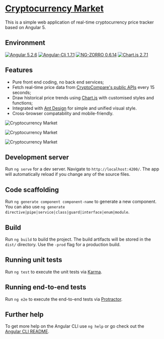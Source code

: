 # [Cryptocurrency Market](http://crypto.kris2d.info/)

This is a simple web application of real-time cryptocurrency price tracker based on Angular 5.

## Environment

[![Angular 5.2.6](https://img.shields.io/badge/Angular-5.2.6-brightgreen.svg)](https://angular.io/)
[![Angular-Cli 1.7.1](https://img.shields.io/badge/AngularCLI-1.7.1-brightgreen.svg)](https://github.com/angular/angular-cli)
[![NG-ZORRO 0.6.14](https://img.shields.io/badge/NGZORRO-0.6.14-brightgreen.svg)](https://ng.ant.design/#/docs/angular/introduce)
[![Chart.js 2.7.1](https://img.shields.io/badge/Chart.js-2.7.1-brightgreen.svg)](http://www.chartjs.org/)

## Features

* Pure front end coding, no back end services;
* Fetch real-time price data from [CryptoCompare's public APIs](https://www.cryptocompare.com/api/) every 15 seconds;
* Draw historical price trends using [Chart.js](http://www.chartjs.org/) with customised styles and functions;
* Integrated with [Ant Design](https://ng.ant.design/) for simple and unified visual style.
* Cross-browser compatability and mobile-friendly.

![Cryptocurrency Market](http://ou3jvlx7k.bkt.clouddn.com/crypto01.png)

![Cryptocurrency Market](http://ou3jvlx7k.bkt.clouddn.com/crypto02.png)

![Cryptocurrency Market](http://ou3jvlx7k.bkt.clouddn.com/crypto03.jpg)

## Development server

Run `ng serve` for a dev server. Navigate to `http://localhost:4200/`. The app will automatically reload if you change any of the source files.

## Code scaffolding

Run `ng generate component component-name` to generate a new component. You can also use `ng generate directive|pipe|service|class|guard|interface|enum|module`.

## Build

Run `ng build` to build the project. The build artifacts will be stored in the `dist/` directory. Use the `-prod` flag for a production build.

## Running unit tests

Run `ng test` to execute the unit tests via [Karma](https://karma-runner.github.io).

## Running end-to-end tests

Run `ng e2e` to execute the end-to-end tests via [Protractor](http://www.protractortest.org/).

## Further help

To get more help on the Angular CLI use `ng help` or go check out the [Angular CLI README](https://github.com/angular/angular-cli/blob/master/README.md).
